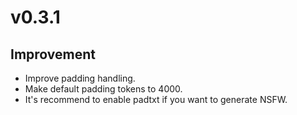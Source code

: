 # v0.3.1

## Improvement

- Improve padding handling.
- Make default padding tokens to 4000.
- It's recommend to enable padtxt if you want to generate NSFW.
